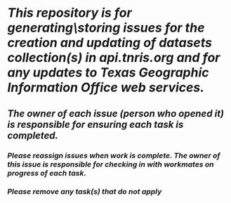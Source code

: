 
# ***This repository is for generating\storing issues for the creation and updating of datasets collection(s) in api.tnris.org and for any updates to Texas Geographic Information Office web services.***
## ***The owner of each issue (person who opened it) is responsible for ensuring each task is completed.***
### ***Please reassign issues when work is complete. The owner of this issue is responsible for checking in with workmates on progress of each task.***
### ***Please remove any task(s) that do not apply***
